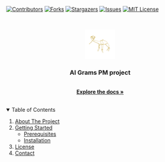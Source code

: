 <!-- PROJECT SHIELDS -->

[![Contributors][contributors-shield]][contributors-url]
[![Forks][forks-shield]][forks-url]
[![Stargazers][stars-shield]][stars-url]
[![Issues][issues-shield]][issues-url]
[![MIT License][license-shield]][license-url]

<!-- PROJECT LOGO -->
<br />
<p align="center">
  <a href="https://github.com/AIGrams/ai_grams_pm/logo/ai_grams_camel.png">
    <img src="logo/ai_grams_camel.png" alt="Logo" width="80" height="80">
  </a>

  <h3 align="center">AI Grams PM project</h3>

  <p align="center">
    <br />
    <a href="https://github.com/AIGrams/ai_grams_pm/doc/ai_grams_pm_doc.html"><strong>Explore the docs »</strong></a>
    <br />
    <br />
  </p>
</p>



<!-- TABLE OF CONTENTS -->
<details open="open">
  <summary>Table of Contents</summary>
  <ol>
    <li>
      <a href="#about-the-project">About The Project</a>
    </li>
    <li>
      <a href="#getting-started">Getting Started</a>
      <ul>
        <li><a href="#prerequisites">Prerequisites</a></li>
        <li><a href="#installation">Installation</a></li>
      </ul>
    </li>
    <li><a href="#license">License</a></li>
    <li><a href="#contact">Contact</a></li>
  </ol>
</details>

<!-- MARKDOWN LINKS & IMAGES -->
[contributors-shield]: https://img.shields.io/github/contributors/AIGrams/ai_grams_pm.svg?style=for-the-badge
[contributors-url]: https://github.com/AIGrams/ai_grams_pm/graphs/contributors
[forks-shield]: https://img.shields.io/github/forks/AIGrams/ai_grams_pm.svg?style=for-the-badge
[forks-url]: https://github.com/AIGrams/ai_grams_pm/network/members
[stars-shield]: https://img.shields.io/github/stars/AIGrams/ai_grams_pm.svg?style=for-the-badge
[stars-url]: https://github.com/AIGrams/ai_grams_pm/stargazers
[issues-shield]: https://img.shields.io/github/issues/AIGrams/ai_grams_pm.svg?style=for-the-badge
[issues-url]: https://github.com/AIGrams/ai_grams_pm/issues
[license-shield]: https://img.shields.io/github/license/AIGrams/ai_grams_pm.svg?style=for-the-badge
[license-url]: https://github.com/AIGrams/ai_grams_pm/blob/main/LICENSE.txt